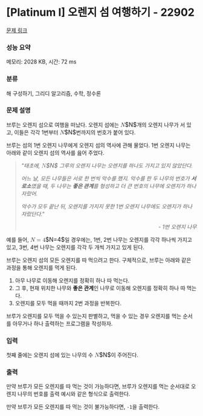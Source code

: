 # [Platinum I] 오렌지 섬 여행하기 - 22902 

[문제 링크](https://www.acmicpc.net/problem/22902) 

### 성능 요약

메모리: 2028 KB, 시간: 72 ms

### 분류

해 구성하기, 그리디 알고리즘, 수학, 정수론

### 문제 설명

<p>브루는 오렌지 섬으로 여행을 떠났다. 오렌지 섬에는 <mjx-container class="MathJax" jax="CHTML" style="font-size: 109%; position: relative;"><mjx-math class="MJX-TEX" aria-hidden="true"><mjx-mi class="mjx-i"><mjx-c class="mjx-c1D441 TEX-I"></mjx-c></mjx-mi></mjx-math><mjx-assistive-mml unselectable="on" display="inline"><math xmlns="http://www.w3.org/1998/Math/MathML"><mi>N</mi></math></mjx-assistive-mml><span aria-hidden="true" class="no-mathjax mjx-copytext">$N$</span></mjx-container>개의 오렌지 나무가 서 있고, 이들은 각각 1번부터 <mjx-container class="MathJax" jax="CHTML" style="font-size: 109%; position: relative;"><mjx-math class="MJX-TEX" aria-hidden="true"><mjx-mi class="mjx-i"><mjx-c class="mjx-c1D441 TEX-I"></mjx-c></mjx-mi></mjx-math><mjx-assistive-mml unselectable="on" display="inline"><math xmlns="http://www.w3.org/1998/Math/MathML"><mi>N</mi></math></mjx-assistive-mml><span aria-hidden="true" class="no-mathjax mjx-copytext">$N$</span></mjx-container>번까지의 번호가 붙어 있다.</p>

<p>브루는 섬의 1번 오렌지 나무에게 오렌지 섬의 역사에 관해 물었다. 1번 오렌지 나무는 아래와 같이 오렌지 섬의 역사를 읊어 주었다.</p>

<blockquote>
<p><em>"태초에, <mjx-container class="MathJax" jax="CHTML" style="font-size: 109%; position: relative;"><mjx-math class="MJX-TEX" aria-hidden="true"><mjx-mi class="mjx-i"><mjx-c class="mjx-c1D441 TEX-I"></mjx-c></mjx-mi></mjx-math><mjx-assistive-mml unselectable="on" display="inline"><math xmlns="http://www.w3.org/1998/Math/MathML"><mi>N</mi></math></mjx-assistive-mml><span aria-hidden="true" class="no-mathjax mjx-copytext">$N$</span></mjx-container> 그루의 오렌지 나무는 오렌지를 하나도 가지고 있지 않았단다.</em></p>

<p><em>어느 날, 모든 나무들은 서로 한 번씩 악수를 했지. 악수를 한 두 나무의 번호가 <strong>서로소</strong>였을 때, 두 나무는 <strong>좋은 관계</strong>를 형성하고 더 큰 번호의 나무에 오렌지가 하나 자랐어.</em></p>

<p><em>악수가 모두 끝난 뒤, 오렌지를 가지지 못한 1번 오렌지 나무에도 오렌지가 하나 자랐단다."</em></p>

<p style="text-align: right;"><em>- 1번 오렌지 나무</em></p>
</blockquote>

<p>예를 들어, <mjx-container class="MathJax" jax="CHTML" style="font-size: 109%; position: relative;"><mjx-math class="MJX-TEX" aria-hidden="true"><mjx-mi class="mjx-i"><mjx-c class="mjx-c1D441 TEX-I"></mjx-c></mjx-mi><mjx-mo class="mjx-n" space="4"><mjx-c class="mjx-c3D"></mjx-c></mjx-mo><mjx-mn class="mjx-n" space="4"><mjx-c class="mjx-c34"></mjx-c></mjx-mn></mjx-math><mjx-assistive-mml unselectable="on" display="inline"><math xmlns="http://www.w3.org/1998/Math/MathML"><mi>N</mi><mo>=</mo><mn>4</mn></math></mjx-assistive-mml><span aria-hidden="true" class="no-mathjax mjx-copytext">$N=4$</span></mjx-container>일 경우에는, 1번, 2번 나무는 오렌지를 각각 하나씩 가지고 있고, 3번, 4번 나무는 오렌지를 각각 두 개씩 가지고 있게 된다.</p>

<p>브루는 오렌지 섬의 모든 오렌지를 따 먹으려고 한다. 구체적으로, 브루는 아래와 같은 과정을 통해 오렌지를 먹게 된다.</p>

<ol>
	<li>아무 나무로 이동해 오렌지를 정확히 하나 따 먹는다.</li>
	<li>그 후, 현재 위치한 나무와 <strong>좋은 관계</strong>인 나무로 이동해 오렌지를 정확히 하나 따 먹는다.</li>
	<li>오렌지를 모두 먹을 때까지 2번 과정을 반복한다.</li>
</ol>

<p>브루가 오렌지를 모두 먹을 수 있는지 판별하고, 먹을 수 있는 경우 오렌지를 먹는 순서를 아무거나 하나 출력하는 프로그램을 작성하자.</p>

### 입력 

 <p>첫째 줄에는 오렌지 섬에 있는 나무의 수 <mjx-container class="MathJax" jax="CHTML" style="font-size: 109%; position: relative;"><mjx-math class="MJX-TEX" aria-hidden="true"><mjx-mi class="mjx-i"><mjx-c class="mjx-c1D441 TEX-I"></mjx-c></mjx-mi></mjx-math><mjx-assistive-mml unselectable="on" display="inline"><math xmlns="http://www.w3.org/1998/Math/MathML"><mi>N</mi></math></mjx-assistive-mml><span aria-hidden="true" class="no-mathjax mjx-copytext">$N$</span></mjx-container>이 주어진다.</p>

### 출력 

 <p>만약 브루가 모든 오렌지를 따 먹는 것이 가능하다면, 브루가 오렌지를 먹는 순서대로 오렌지 나무의 번호를 출력 예시와 같은 형식으로 출력한다.</p>

<p>만약 브루가 모든 오렌지를 따 먹는 것이 불가능하다면, <code>-1</code>을 출력한다.</p>

